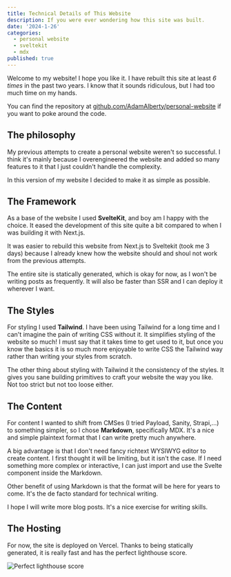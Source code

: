 ```yaml
---
title: Technical Details of This Website
description: If you were ever wondering how this site was built.
date: '2024-1-26'
categories:
  - personal website
  - sveltekit
  - mdx
published: true
---
```


Welcome to my website! I hope you like it. I have rebuilt this site at least _6 times_ in the past two years.
I know that it sounds ridiculous, but I had too much time on my hands.

You can find the repository at [github.com/AdamAlberty/personal-website](https://github.com/AdamAlberty/personal-website) if you want to poke around the code.

## The philosophy

My previous attempts to create a personal website weren't so successful. I think it's mainly because I overengineered the website and added so many features to it that I just couldn't handle
the complexity.

In this version of my website I decided to make it as simple as possible.

## The Framework

As a base of the website I used **SvelteKit**, and boy am I happy with the choice. It eased the development of this site quite a bit compared to when I was building it with Next.js.

It was easier to rebuild this website from Next.js to Sveltekit (took me 3 days) because I already knew how the website should and shoul not work from the previous attempts.

The entire site is statically generated, which is okay for now, as I won't be writing posts as frequently. It will also be faster than SSR and I can deploy it wherever I want.

## The Styles

For styling I used **Tailwind**. I have been using Tailwind for a long time and I can't imagine the pain of writing CSS without it. It simplifies styling of the website so much! I must say
that it takes time to get used to it, but once you know the basics it is so much more enjoyable to write CSS the Tailwind way rather than writing your styles from scratch.

The other thing about styling with Tailwind it the consistency of the styles. It gives you sane building primitives to craft your website the way you like. Not too strict but not too loose either.

## The Content

For content I wanted to shift from CMSes (I tried Payload, Sanity, Strapi,...) to something simpler, so I chose **Markdown**, specifically MDX. It's a nice and simple plaintext format that I can write pretty much anywhere.

A big advantage is that I don't need fancy richtext WYSIWYG editor to create content. I first thought it will be limiting, but it isn't the case. If I need something more complex or interactive, I can just import and use
the Svelte component inside the Markdown.

Other benefit of using Markdown is that the format will be here for years to come. It's the de facto standard for technical writing.

I hope I will write more blog posts. It's a nice exercise for writing skills.

## The Hosting

For now, the site is deployed on Vercel. Thanks to being statically generated, it is really fast and has the perfect lighthouse score.

![Perfect lighthouse score](/post-img/perfect-lighthouse-score.png)

